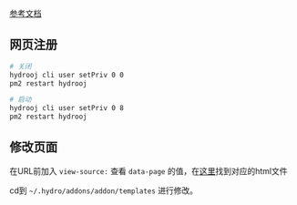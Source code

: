 [参考文档](https://hydro.js.org/docs/)

## 网页注册

```bash
# 关闭
hydrooj cli user setPriv 0 0
pm2 restart hydrooj
```

```bash
# 启动
hydrooj cli user setPriv 0 8
pm2 restart hydrooj
```

## 修改页面

在URL前加入 `view-source:` 查看 `data-page` 的值，在[这里](https://github.com/hydro-dev/Hydro/blob/master/packages/ui-default/templates/manage_setting.html)找到对应的html文件

cd到 `~/.hydro/addons/addon/templates` 进行修改。